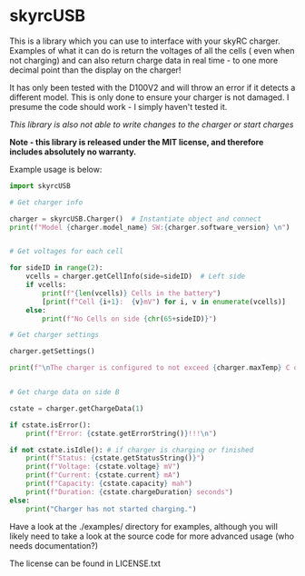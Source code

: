 # skyrcUSB

This is a library which you can use to interface with your skyRC charger. Examples of what it can do is return the voltages of all the cells ( even when not charging) and can also return charge data in real time - to one more decimal point than the display on the charger!

It has only been tested with the D100V2 and will throw an error if it detects a different model. This is only done to ensure your charger is not damaged. I presume the code should work - I simply haven't tested it.

*This library is also not able to write changes to the charger or start charges* 

**Note - this library is released under the MIT license, and therefore includes absolutely no warranty.**

Example usage is below:

```python
import skyrcUSB

# Get charger info

charger = skyrcUSB.Charger()  # Instantiate object and connect
print(f"Model {charger.model_name} SW:{charger.software_version} \n")


# Get voltages for each cell

for sideID in range(2):
    vcells = charger.getCellInfo(side=sideID)  # Left side
    if vcells:
        print(f"{len(vcells)} Cells in the battery")
        [print(f"Cell {i+1}:  {v}mV") for i, v in enumerate(vcells)]
    else:
        print(f"No Cells on side {chr(65+sideID)}")

# Get charger settings

charger.getSettings()

print(f"\nThe charger is configured to not exceed {charger.maxTemp} C or {charger.maxCapacity} mah\n")


# Get charge data on side B

cstate = charger.getChargeData(1)

if cstate.isError():
    print(f"Error: {cstate.getErrorString()}!!!\n")

if not cstate.isIdle(): # if charger is charging or finished
    print(f"Status: {cstate.getStatusString()}")
    print(f"Voltage: {cstate.voltage} mV")
    print(f"Current: {cstate.current} mA")
    print(f"Capacity: {cstate.capacity} mah")
    print(f"Duration: {cstate.chargeDuration} seconds")
else:
    print("Charger has not started charging.")

```

Have a look at the ./examples/ directory for examples, although you will likely need to take a look at the source code for more advanced usage (who needs documentation?)

The license can be found in LICENSE.txt
